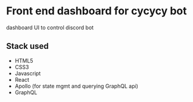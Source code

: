 # Front end dashboard for cycycy bot
dashboard UI to control discord bot

## Stack used
* HTML5 
* CSS3 
* Javascript 
* React
* Apollo (for state mgmt and querying GraphQL api)
* GraphQL
